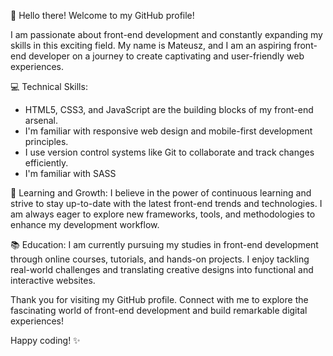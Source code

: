 👋 Hello there! Welcome to my GitHub profile!

I am passionate about front-end development and constantly expanding my skills in this exciting field. My name is Mateusz, and I am an aspiring front-end developer on a journey to create captivating and user-friendly web experiences.

💻 Technical Skills:
- HTML5, CSS3, and JavaScript are the building blocks of my front-end arsenal.
- I'm familiar with responsive web design and mobile-first development principles.
- I use version control systems like Git to collaborate and track changes efficiently.
- I'm familiar with SASS
<!-- - I have hands-on experience with modern frameworks and libraries like React.js and Vue.js. -->

🌱 Learning and Growth:
I believe in the power of continuous learning and strive to stay up-to-date with the latest front-end trends and technologies. I am always eager to explore new frameworks, tools, and methodologies to enhance my development workflow.

<!-- 🚀 Projects:
You can find some of my personal projects on my GitHub repositories. I have worked on various web applications, focusing on creating intuitive user interfaces, optimizing performance, and ensuring cross-browser compatibility. -->

📚 Education:
I am currently pursuing my studies in front-end development through online courses, tutorials, and hands-on projects. I enjoy tackling real-world challenges and translating creative designs into functional and interactive websites.

<!-- 🌟 Open for Collaboration:
I am open to collaborating on exciting projects with fellow developers. If you are working on something interesting or have any suggestions, feel free to reach out to me. Let's learn and grow together! -->

Thank you for visiting my GitHub profile. Connect with me to explore the fascinating world of front-end development and build remarkable digital experiences!

Happy coding! ✨
